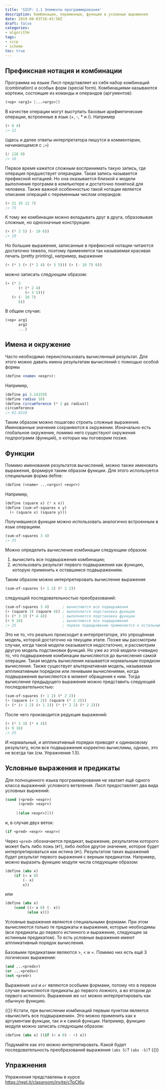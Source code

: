 ```yaml
---
title: 'SICP: 1.1 Элементы программирования'
description: Комбинации, переменные, функции и условные выражения
date: 2019-08-03T16:43:50Z
draft: false
categories:
- algorithm
tags:
- sicp
- scheme
toc: true
---
```


## Префиксная нотация и комбинации

Программа на языке Лисп представляет из себя набор комбинаций (combination) и особых форм (special form). Комбинациями называются кортежи, состоящие из команды и операндов (аргументов):
```scheme
(<op> <arg1> [...<args>])
```

В качестве операции могут выступать базовые арифметические операции, встроенные в язык (+, -, * и /). Например
```scheme
(+ 8 4)
;> 12
```
(здесь и далее ответы интерпретатора пишутся в комментарии, начинающемся с `;>`)
```scheme
(/ 128 8)
;> 16
```

Первое время кажется сложным воспринимать такую запись, где операция предшествует операндам. Такая запись называется префиксной нотацией. Но она оказывается близкой к модели выполнения программ в компьютере и достаточно понятной для человека. Также важной особенностью такой нотации является описание операций с переменным числом операндов:
```scheme
(+ 21 35 12 7)
;> 75
```
К тому же комбинации можно вкладывать друг в друга, образовывая сложные, но однозначные конструкции:
```scheme
(+ (* 3 5) (- 10 6))
;> 19
```

Но большие выражения, записанные в префиксной нотации читаются достаточно тяжело, поэтому применяется так называемая красивая печать (pretty printing), например, выражение
```scheme
(+ (* 3 (+ (* 2 4) (+ 3 5))) (+ (- 10 7) 6))
```
можно записать следующим образом:
```scheme
(+ (* 3
      (+ (* 2 4)
         (+ 3 5)))
   (+ (- 10 7)
      6))
```

В общем случае:
```scheme
(<op> arg1
      arg2
      ...)
```

## Имена и окружение

Часто необходимо переиспользовать вычисленный результат. Для этого можно давать имена результатам вычислений с помощью особой формы

```scheme
(define <name> <expr>):
```

Например,
```scheme
(define pi 3.14159)
(define radius 10)
(define circumference (* 2 pi radius))
circumference
;> 62.8318
```

Таким образом можно пошагово строить сложные выражения. Именованные значения сохраняются в окружении. Изначально есть глобальное окружение, помимо него существуют окружения подпрограмм (функций), о которых мы поговорим позже.

## Функции

Помимо именования результатов вычислений, можно также именовать выражения, формируя таким образом функции. Для этого используется специальная форма define:
```scheme
(define (<name> ...<args>) <expr>)
```
Например,
```scheme
(define (square x) (* x x))
(define (sum-of-squares x y)
  (+ (square x) (square y)))
```
Получившиеся функции можно использовать аналогично встроенным в язык операциям.
```scheme
(sum-of-squares 3 4)
;> 25
```

Можно определить вычисление комбинации следующим образом:
1. вычислить все подвыражения комбинации;
2. использовать результат первого подвыражения как функцию, которую применить к оставшимся подвыражениям.

Таким образом можно интерпретировать вычисление выражения
```scheme
(sum-of-squares (+ 1 2) (* 2 2))
```
следующей последовательностью преобразований:
```scheme
(sum-of-squares 3 4)      ; вычисляются все подвыражения
(+ (square 3) (square 4)) ; выполняется подстановка функции
(+ (* 3 3) (* 4 4))       ; выполняется подстановка функции
(+ 9 16)                  ; вычисляются все подвыражения
;> 25                     ; первое подвыражение применяется к остальным
```

Это не то, что реально происходит в интерпретаторе, это упрощённая модель, которой достаточно на текущем этапе. Позже мы рассмотрим случаи, когда такой модели оказывается недостаточно, и рассмотрим другую модель подстановки функций. Но уже из этой модели очевидно то, что подвыражения комбинации вычисляются до вычисления самой операции. Такая модель вычисления называется нормальным порядком вычисления. Также существует альтернативная модель, называемая аппликативным порядком или ленивыми вычислениями, когда подвыражения вычисляются в момент обращения к ним. Тогда вычисление предыдущего выражения можно представить следующей последовательностью:
```scheme
(sum-of-squares (+ 1 2) (* 2 2))
(+ (square (+ 1 2)) (square (* 2 2)))
(+ (* (+ 1 2) (+ 1 2)) (* (* 2 2) (* 2 2)))
```
После чего производится редукция выражений:
```scheme
(+ (* 3 3) (* 4 4))
(+ 9 16)
;> 25
```

И нормальный, и аппликативный порядки приводят к одинаковому результату, если все подвыражения корректно вычислимы, однако, это не всегда так (см. Упражнение 1.5).

## Условные выражения и предикаты

Для полноценного языка программирования не хватает ещё одного класса выражений: условного ветвления. Лисп предоставляет два вида условных выржений:
```scheme
(cond (<pred> <expr>)
      (<pred> <expr>)
      ...
     [(else <expr>)]))
```
и, в случае двух веток:
```scheme
(if <pred> <expr> <expr>)
```
Через `<pred>` обозначается предикат, выражение, результатом которого может быть либо ложь (`#f`), либо любое другое значение, которое будет интерпретироваться как истина (`#t`). Результатом таких выражений будет результат первого выражения с верным предикатом. Например, можно выразить функцию модуля числа следующим образом:
```scheme
(define (abs x)
    (if (< x 0)
        (- x)
        x))
```
или
```scheme
(define (abs x)
    (cond ((< x 0) (- x))
          (else x)))
```

Условные выражения являются специальными формами. При этом вычисляются только те предикаты и выражения, которые необходимы (все предикаты до первого истинного и выражение, следующее за истинным предикатом). То есть условные выражения имеют аппликативный порядок вычисления.

Базовыми предикатами являются >, < и =. Помимо них есть ещё 3 логических выражения:
```scheme
(and ...<preds>)
(or ...<preds>)
(not <pred>)
```

Выражения `and` и `or` являются особыми формами, потому что в первом случае вычисляются предикаты до первого ложного, а во втором до первого истинного. Выражения же `not` можно интерпретировать как обычную функцию.

{{<note info>}}
Кстати, при вычислении комбинаций первым пунктом является «вычислить все подвыражения». Это можно применить как к аргументам функции, так и к самой функции. Например, функцию модуля можно записать следующим образом:
```scheme
(define (abs x) ((if (< x 0) - +) x))
```

Подумайте как это можно интерпетировать. Какой будет последовательность преобразований выражения `(abs 5)`? `(abs -5)`?
{{</note>}}

## Упражнения

Упражнения представлены в курсе https://repl.it/classroom/invite/cTpCI6u
